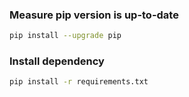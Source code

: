 ### Measure pip version is up-to-date
```bash
pip install --upgrade pip
```

### Install dependency
``` bash
pip install -r requirements.txt
```
